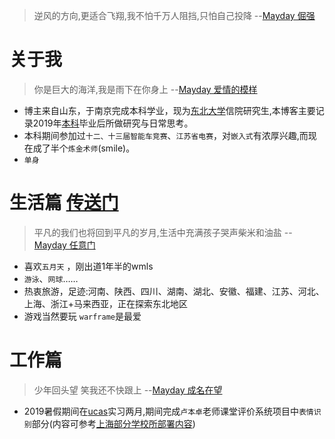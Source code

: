 
> 逆风的方向,更适合飞翔,我不怕千万人阻挡,只怕自己投降 --[Mayday 倔强](https://www.xiami.com/song/gouoD46cd0)  

# 关于我
> 你是巨大的海洋,我是雨下在你身上 --[Mayday 爱情的模样](https://www.xiami.com/song/xOhiJ7a8e39)  

- 博主来自山东，于南京完成本科学业，现为[东北大学](http://www.neu.edu.cn/)信院研究生,本博客主要记录2019年[本科](http://www.njtech.edu.cn/)毕业后所做研究与日常思考。<br>
- 本科期间参加过`十二、十三届智能车竞赛`、`江苏省电赛`，对`嵌入式`有浓厚兴趣,而现在成了半个`炼金术师`(smile)。<br>
- `单身`<br>

# 生活篇 [传送门](https://tcloser.github.io/Xu.github.io/talks)
> 平凡的我们也将回到平凡的岁月,生活中充满孩子哭声柴米和油盐 --[Mayday 任意门](https://www.xiami.com/song/mSezFp69837)

- 喜欢`五月天` ，刚出道1年半的wmls
- `游泳`、`网球`……
- 热衷旅游，足迹:河南、陕西、四川、湖南、湖北、安徽、福建、江苏、河北、上海、浙江+马来西亚，正在探索东北地区
- 游戏当然要玩 `warframe`是最爱

# 工作篇 
> 少年回头望 笑我还不快跟上 --[Mayday 成名在望](https://www.xiami.com/song/U7guV128bd8)

- 2019暑假期间在[ucas](http://www.ucas.ac.cn/)实习两月,期间完成`卢本卓`老师课堂评价系统项目中`表情识别`部分(内容可参考[上海部分学校所部署内容](https://www.zhihu.com/question/342466759/answer/804631441))